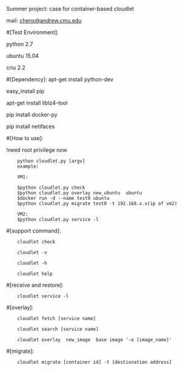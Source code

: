 Summer project: case for container-based cloudlet

mail: chenx@andrew.cmu.edu


#[Test Environment]:

python 2.7

ubuntu 15.04

criu 2.2

#[Dependency]:
apt-get install python-dev

easy_install pip

apt-get install liblz4-tool

pip install docker-py 

pip install netifaces 

#[How to use]:

!need root privilege now

        python cloudlet.py [argv]
        example:
        
        VM1:
        
        $python cloudlet.py check
        $python cloudlet.py overlay new_ubuntu  ubuntu
        $docker run -d --name test0 ubuntu
        $python cloudlet.py migrate test0 -t 192.168.x.x(ip of vm2)
        
        VM2:
        $python cloudlet.py service -l
        

#[support command]:

        cloudlet check

        cloudlet -v

        cloudlet -h

        cloudlet help


#[receive and restore]:

        cloudlet service -l


#[overlay]:

        cloudlet fetch [service name]

        cloudlet search [service name]

        cloudlet overlay  new_image  base image '-o [image_name]'


#[migrate]:

        cloudlet migrate [container id] -t [destionation address]



